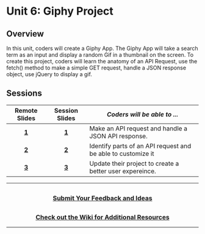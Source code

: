 # Unit 6: Giphy Project

## Overview

In this unit, coders will create a Giphy App. The Giphy App will take a search term as an input and display a random Gif in a thumbnail on the screen. To create this project, coders will learn the anatomy of an API Request, use the fetch() method to make a simple GET request, handle a JSON response object, use jQuery to display a gif.

## Sessions

|Remote Slides|                                                       Session Slides                                                       | _Coders will be able to ..._                                 |
|:---:| :------------------------------------------------------------------------------------------------------------------------: | ------------------------------------------------------------ |
|[**1**](https://docs.google.com/presentation/d/1Pjw4qkw4faP35HksXxK0zkJo3Wkx-jqKKhgAoIOQMJE/edit#slide=id.g6162f10bc2_0_0)| [**1**](https://docs.google.com/presentation/d/1YJrDzQKqdpfkFKn7gxnDZczDzi2yY7JtH-Cnp4powyk/edit?usp=sharing) | Make an API request and handle a JSON API response.          |
|[**2**](https://docs.google.com/presentation/d/1dZFSOog-SiRl6s_XR7ZFctP6EtL2hOKGiXqzfDI8PvI/edit#slide=id.g6162f10bc2_0_524)|       [**2**](https://docs.google.com/presentation/d/15a39eI7qgdEstEVF8rGySTWUtz0JGOhxszRxTyrBCvk/edit?usp=sharing)        | Identify parts of an API request and be able to customize it |
|[**3**](https://docs.google.com/presentation/d/1FVoZEgiXlwBzwu4ITySqM3dGLqrZjdEvK-sG-myzqgE/edit#slide=id.g6162f10bc2_0_0)|       [**3**](https://docs.google.com/presentation/d/1g8Hm1z2WKX9QV2kmWaBgHrCiNkMNfQ6K7JW1p0HxnsU/edit?usp=sharing)        | Update their project to create a better user expereince.     |

---

## <h3 align="center"><a href="https://forms.gle/vyAD1HFwXHZMRXrr9">Submit Your Feedback and Ideas</a></h3>

## <h3 align="center"><a href="https://github.com/itscodenation/curriculum-20-21/wiki">Check out the Wiki for Additional Resources</a></h3>

---
